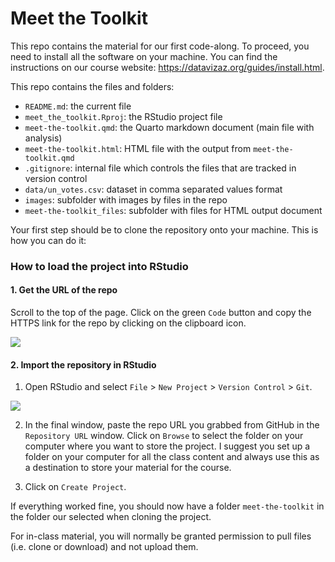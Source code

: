 # Meet the Toolkit

This repo contains the material for our first code-along. To proceed, you need to install all the software on your machine. You can find the instructions on our course website: <https://datavizaz.org/guides/install.html>.

This repo contains the files and folders:

-   `README.md`: the current file
-   `meet_the_toolkit.Rproj`: the RStudio project file
-   `meet-the-toolkit.qmd`: the Quarto markdown document    (main file with analysis)
-   `meet-the-toolkit.html`: HTML file with the output from `meet-the-toolkit.qmd`
-   `.gitignore`: internal file which controls the files that are tracked in version control
-   `data/un_votes.csv`: dataset in comma separated values format
-   `images`: subfolder with images by files in the repo
-   `meet-the-toolkit_files`: subfolder with files for HTML output document

Your first step should be to clone the repository onto your machine. This is how you can do it:

### How to load the project into RStudio

#### 1. Get the URL of the repo

Scroll to the top of the page. Click on the green `Code` button and copy the HTTPS link for the repo by clicking on the clipboard icon.

![](images/github-code-url.png)

#### 2. Import the repository in RStudio

1.  Open RStudio and select `File` \> `New Project` \> `Version Control` \> `Git`.

![](images/new-project.png)

2.  In the final window, paste the repo URL you grabbed from GitHub in the `Repository URL` window. Click on `Browse` to select the folder on your computer where you want to store the project. I suggest you set up a folder on your computer for all the class content and always use this as a destination to store your material for the course.

3.  Click on `Create Project`.

If everything worked fine, you should now have a folder `meet-the-toolkit` in the folder our selected when cloning the project.

For in-class material, you will normally be granted permission to pull files (i.e. clone or download) and not upload them.
